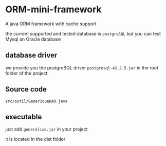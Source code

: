 # ORM-mini-framework
A java ORM framework with cache support

the current supported and tested database is ``postgreSQL`` but you can test Mysql an Oracle database

## database driver
we provide you the postgreSQL driver ``postgresql-42.2.5.jar`` in the root folder of the project

## Source code
```
src/outil/GeneriqueDAO.java
```
## executable
just add ``generalise.jar`` in your project

it is located in the dist folder
